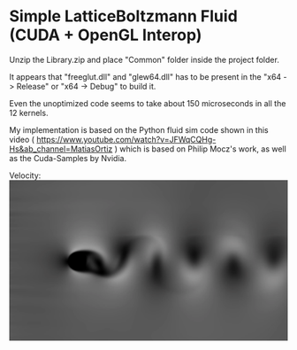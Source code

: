 # Simple LatticeBoltzmann Fluid (CUDA + OpenGL Interop)
Unzip the Library.zip and place "Common" folder inside the project folder.

It appears that "freeglut.dll" and "glew64.dll" has to be present in the "x64 -> Release" or "x64 -> Debug" to build it.

Even the unoptimized code seems to take about 150 microseconds in all the 12 kernels.

My implementation is based on the Python fluid sim code shown in this video ( https://www.youtube.com/watch?v=JFWqCQHg-Hs&ab_channel=MatiasOrtiz ) which is based on Philip Mocz's work, as well as the Cuda-Samples by Nvidia.

<div class="row">
  Velocity:
  <img src="Examples/FluidVelocity.png?raw=true" width="1000">
</div>
